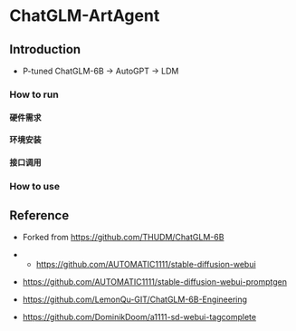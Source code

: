 # ChatGLM-ArtAgent

## Introduction

* P-tuned ChatGLM-6B -> AutoGPT -> LDM

### How to run

#### 硬件需求

#### 环境安装

#### 接口调用



### How to use



## Reference

* Forked from https://github.com/THUDM/ChatGLM-6B

* * https://github.com/AUTOMATIC1111/stable-diffusion-webui

* https://github.com/AUTOMATIC1111/stable-diffusion-webui-promptgen

* https://github.com/LemonQu-GIT/ChatGLM-6B-Engineering

* https://github.com/DominikDoom/a1111-sd-webui-tagcomplete